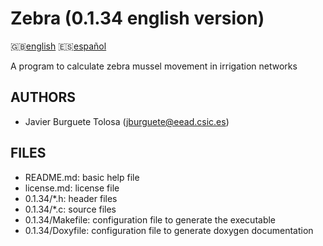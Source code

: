 Zebra (0.1.34 english version)
=============================

:uk:[english](README.md) :es:[español](README.es.md)

A program to calculate zebra mussel movement in irrigation networks

AUTHORS
-------

* Javier Burguete Tolosa (jburguete@eead.csic.es)

FILES
-----

* README.md: basic help file
* license.md: license file
* 0.1.34/\*.h: header files
* 0.1.34/\*.c: source files
* 0.1.34/Makefile: configuration file to generate the executable
* 0.1.34/Doxyfile: configuration file to generate doxygen documentation
